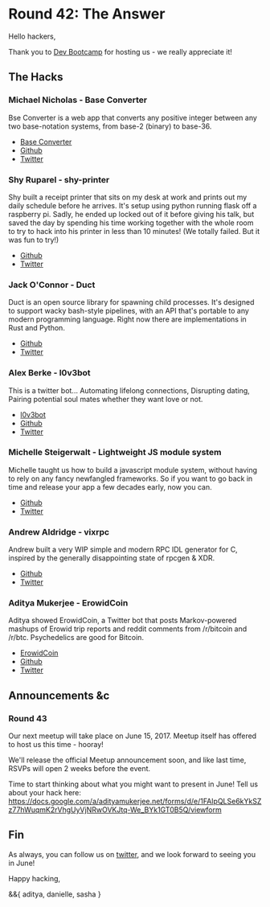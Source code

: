 # Round 42: The Answer

Hello hackers,

Thank you to [Dev Bootcamp](https://devbootcamp.com/) for hosting us - we really appreciate it!

## The Hacks

### Michael Nicholas - Base Converter

Bse Converter is a web app that converts any positive integer between any two base-notation systems, from base-2 (binary) to base-36.

* [Base Converter](http://www.base-converter.com/)
* [Github](https://github.com/acropoiesis/base-converter)
* [Twitter](https://twitter.com/acropoiesis)


### Shy Ruparel - shy-printer

Shy built a receipt printer that sits on my desk at work and prints out my daily schedule before he arrives. It's setup using python running flask off a raspberry pi. Sadly, he ended up locked out of it before giving his talk, but saved the day by spending his time working together with the whole room to try to hack into his printer in less than 10 minutes! (We totally failed. But it was fun to try!)

* [Github](https://github.com/Shy/shy-printer)
* [Twitter](https://twitter.com/ShyRuparel)


### Jack O'Connor - Duct

Duct is an open source library for spawning child processes. It's designed to support wacky bash-style pipelines, with an API that's portable to any modern programming language. Right now there are implementations in Rust and Python.

* [Github](https://github.com/oconnor663/duct.rs)
* [Twitter](https://twitter.com/oconnor663)


### Alex Berke - l0v3bot

This is a twitter bot...
Automating lifelong connections,
Disrupting dating,
Pairing potential soul mates whether they want love or not.

* [l0v3bot](http://www.l0v3bot.com/)
* [Github](https://github.com/aberke/love-bot)
* [Twitter](https://twitter.com/AlexandraBerke)


### Michelle Steigerwalt - Lightweight JS module system

Michelle taught us how to build a javascript module system, without having to rely on any fancy newfangled frameworks. So if you want to go back in time and release your app a few decades early, now you can.

* [Github](https://github.com/Yuffster/normal_flask_app)
* [Twitter](https://twitter.com/Yuffster)


### Andrew Aldridge - vixrpc

Andrew built a very WIP simple and modern RPC IDL generator for C, inspired by the generally disappointing state of rpcgen & XDR.

* [Github](https://github.com/i80and/vixrpc/)
* [Twitter](https://twitter.com/i80and)


### Aditya Mukerjee - ErowidCoin

Aditya showed ErowidCoin, a Twitter bot that posts Markov-powered mashups of Erowid trip reports and reddit comments from /r/bitcoin and /r/btc. Psychedelics are good for Bitcoin.

* [ErowidCoin](https://twitter.com/ErowidCoin)
* [Github](https://github.com/ChimeraCoder/erowidcoin)
* [Twitter](https://twitter.com/chimeracoder)

## Announcements &c


### Round 43

Our next meetup will take place on June 15, 2017. Meetup itself has offered to host us this time - hooray!

We'll release the official Meetup announcement soon, and like last time, RSVPs will open 2 weeks before the event. 

Time to start thinking about what you might want to present in June! Tell us about your hack here: https://docs.google.com/a/adityamukerjee.net/forms/d/e/1FAIpQLSe6kYkSZz77hWuqmK2rVhgUyVjNRwOVKJtq-We_BYk1GT0B5Q/viewform 

## Fin

As always, you can follow us on [twitter](https://twitter.com/hackandtell), and we look forward to seeing you in June!

Happy hacking,

&&{ aditya, danielle, sasha }
